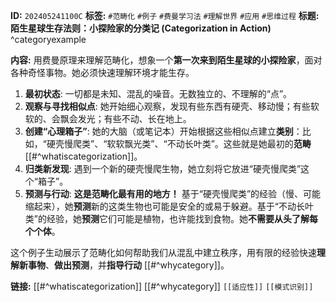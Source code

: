 
**ID:** `202405241100C`
**标签:** `#范畴化` `#例子` `#费曼学习法` `#理解世界` `#应用` `#思维过程`
**标题:** **陌生星球生存法则：小探险家的分类记 (Categorization in Action)** ^categoryexample

**内容:**
用费曼原理来理解范畴化，想象一个**第一次来到陌生星球的小探险家**，面对各种奇怪事物。她必须快速理解环境才能生存。

1.  **最初状态**: 一切都是未知、混乱的噪音。无数独立的、不理解的“点”。
2.  **观察与寻找相似点**: 她开始细心观察，发现有些东西有硬壳、移动慢；有些软软的、会飘会发光；有些不动、长在地上。
3.  **创建“心理箱子”**: 她的大脑（或笔记本）开始根据这些相似点建立**类别**：比如，“硬壳慢爬类”、“软软飘光类”、“不动长叶类”。这些就是她最初的**范畴** [[#^whatiscategorization]]。
4.  **归类新发现**: 遇到一个新的硬壳慢爬生物，她立刻将它放进“硬壳慢爬类”这个“箱子”。
5.  **预测与行动**: **这是范畴化最有用的地方！** 基于“硬壳慢爬类”的经验（慢、可能缩起来），她**预测**新的这类生物也可能是安全的或易于躲避。基于“不动长叶类”的经验，她**预测**它们可能是植物，也许能找到食物。她**不需要从头了解每个个体**。

这个例子生动展示了范畴化如何帮助我们从混乱中建立秩序，用有限的经验快速**理解新事物**、**做出预测**，并**指导行动** [[#^whycategory]]。

**链接:** [[#^whatiscategorization]] [[#^whycategory]] `[[适应性]]` `[[模式识别]]`
